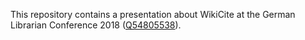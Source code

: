 This repository contains a presentation about WikiCite at the German Librarian Conference 2018 ([Q54805538](http://www.wikidata.org/entity/Q54805538)).

